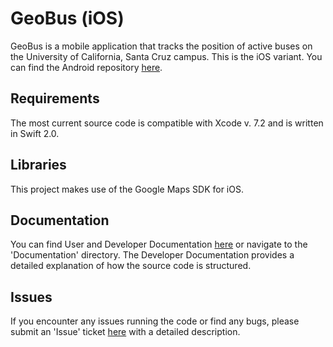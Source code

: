 # GeoBus (iOS)

GeoBus is a mobile application that tracks the position of active buses on the University of California, Santa Cruz campus. This is the iOS variant. You can find the Android repository [here](https://github.com/BusSquad/geobus-android).

Requirements
------------

The most current source code is compatible with Xcode v. 7.2 and is written in Swift 2.0.

Libraries
---------

This project makes use of the Google Maps SDK for iOS.

Documentation
-------------

You can find User and Developer Documentation [here](https://github.com/BusSquad/geobus-ios/blob/master/documentation/User-Developer%20Documentation.pdf) or navigate to the 'Documentation' directory. The Developer Documentation provides a detailed explanation of how the source code is structured.

Issues
------

If you encounter any issues running the code or find any bugs, please submit an 'Issue' ticket [here](https://github.com/BusSquad/geobus-ios/issues) with a detailed description.
